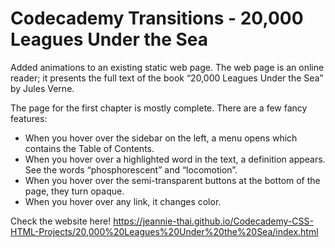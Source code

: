 # Codecademy Transitions - 20,000 Leagues Under the Sea

Added animations to an existing static web page. The web page is an online reader; it presents the full text of the book “20,000 Leagues Under the Sea” by Jules Verne.

The page for the first chapter is mostly complete. There are a few fancy features:

- When you hover over the sidebar on the left, a menu opens which contains the Table of Contents.
- When you hover over a highlighted word in the text, a definition appears. See the words “phosphorescent” and “locomotion”.
- When you hover over the semi-transparent buttons at the bottom of the page, they turn opaque.
- When you hover over any link, it changes color.

Check the website here! 
https://jeannie-thai.github.io/Codecademy-CSS-HTML-Projects/20,000%20Leagues%20Under%20the%20Sea/index.html
